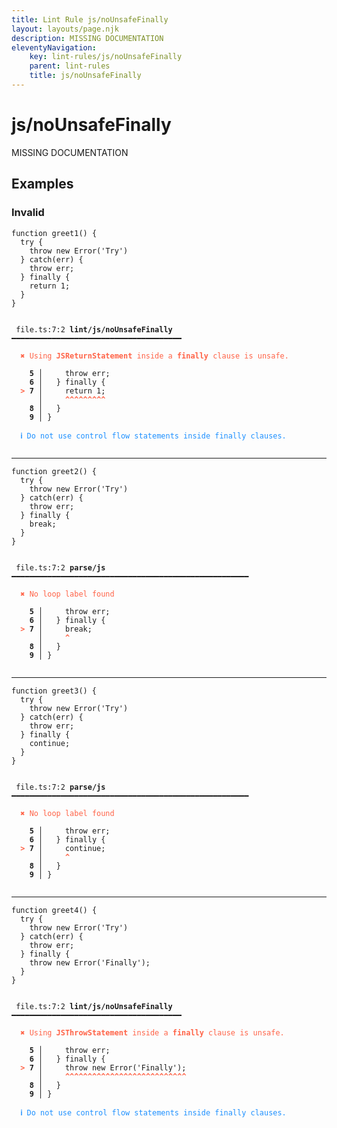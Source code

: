 ```yaml
---
title: Lint Rule js/noUnsafeFinally
layout: layouts/page.njk
description: MISSING DOCUMENTATION
eleventyNavigation:
	key: lint-rules/js/noUnsafeFinally
	parent: lint-rules
	title: js/noUnsafeFinally
---
```


# js/noUnsafeFinally

MISSING DOCUMENTATION

<!-- EVERYTHING BELOW IS AUTOGENERATED. SEE SCRIPTS FOLDER FOR UPDATE SCRIPTS hash(23c89904bbd549821cb4e2db5e03cdf988be582a) -->

## Examples
### Invalid
<pre class="language-text"><code class="language-text"><span class="token keyword">function</span> <span class="token function">greet1</span><span class="token punctuation">(</span><span class="token punctuation">)</span> <span class="token punctuation">{</span>
  <span class="token keyword">try</span> <span class="token punctuation">{</span>
    <span class="token keyword">throw</span> <span class="token keyword">new</span> <span class="token function">Error</span><span class="token punctuation">(</span><span class="token string">&apos;Try&apos;</span><span class="token punctuation">)</span>
  <span class="token punctuation">}</span> <span class="token keyword">catch</span><span class="token punctuation">(</span><span class="token variable">err</span><span class="token punctuation">)</span> <span class="token punctuation">{</span>
    <span class="token keyword">throw</span> <span class="token variable">err</span><span class="token punctuation">;</span>
  <span class="token punctuation">}</span> <span class="token keyword">finally</span> <span class="token punctuation">{</span>
    <span class="token keyword">return</span> <span class="token number">1</span><span class="token punctuation">;</span>
  <span class="token punctuation">}</span>
<span class="token punctuation">}</span></code></pre>
<pre class="language-text"><code class="language-text">
 <span style="text-decoration-style: dotted;">file.ts:7:2</span> <strong>lint/js/noUnsafeFinally</strong> ━━━━━━━━━━━━━━━━━━━━━━━━━━━━━━━━━━━━━━

  <strong><span style="color: Tomato;">✖ </span></strong><span style="color: Tomato;">Using </span><span style="color: Tomato;"><strong>JSReturnStatement</strong></span><span style="color: Tomato;"> inside a </span><span style="color: Tomato;"><strong>finally</strong></span><span style="color: Tomato;"> clause is unsafe.</span>

  <strong>  5</strong><strong> │ </strong>    <span class="token keyword">throw</span> <span class="token variable">err</span><span class="token punctuation">;</span>
  <strong>  6</strong><strong> │ </strong>  <span class="token punctuation">}</span> <span class="token keyword">finally</span> <span class="token punctuation">{</span>
  <strong><span style="color: Tomato;">&gt;</span></strong><strong> 7</strong><strong> │ </strong>    <span class="token keyword">return</span> <span class="token number">1</span><span class="token punctuation">;</span>
     <strong> │ </strong>    <span style="color: Tomato;"><strong>^</strong></span><span style="color: Tomato;"><strong>^</strong></span><span style="color: Tomato;"><strong>^</strong></span><span style="color: Tomato;"><strong>^</strong></span><span style="color: Tomato;"><strong>^</strong></span><span style="color: Tomato;"><strong>^</strong></span><span style="color: Tomato;"><strong>^</strong></span><span style="color: Tomato;"><strong>^</strong></span><span style="color: Tomato;"><strong>^</strong></span>
  <strong>  8</strong><strong> │ </strong>  <span class="token punctuation">}</span>
  <strong>  9</strong><strong> │ </strong><span class="token punctuation">}</span>

  <strong><span style="color: DodgerBlue;">ℹ </span></strong><span style="color: DodgerBlue;">Do not use control flow statements inside finally clauses.</span>

</code></pre>

---------------

<pre class="language-text"><code class="language-text">function greet2() {
  try {
    throw new Error('Try')
  } catch(err) {
    throw err;
  } finally {
    <span class="token keyword">break</span><span class="token punctuation">;</span>
  <span class="token punctuation">}</span>
<span class="token punctuation">}</span></code></pre>
<pre class="language-text"><code class="language-text">
 <span style="text-decoration-style: dotted;">file.ts:7:2</span> <strong>parse/js</strong> ━━━━━━━━━━━━━━━━━━━━━━━━━━━━━━━━━━━━━━━━━━━━━━━━━━━━━

  <strong><span style="color: Tomato;">✖ </span></strong><span style="color: Tomato;">No loop label found</span>

  <strong>  5</strong><strong> │ </strong>    throw err;
  <strong>  6</strong><strong> │ </strong>  } finally {
  <strong><span style="color: Tomato;">&gt;</span></strong><strong> 7</strong><strong> │ </strong>    <span class="token keyword">break</span><span class="token punctuation">;</span>
     <strong> │ </strong>    <span style="color: Tomato;"><strong>^</strong></span>
  <strong>  8</strong><strong> │ </strong>  <span class="token punctuation">}</span>
  <strong>  9</strong><strong> │ </strong><span class="token punctuation">}</span>

</code></pre>

---------------

<pre class="language-text"><code class="language-text">function greet3() {
  try {
    throw new Error('Try')
  } catch(err) {
    throw err;
  } finally {
    <span class="token keyword">continue</span><span class="token punctuation">;</span>
  <span class="token punctuation">}</span>
<span class="token punctuation">}</span></code></pre>
<pre class="language-text"><code class="language-text">
 <span style="text-decoration-style: dotted;">file.ts:7:2</span> <strong>parse/js</strong> ━━━━━━━━━━━━━━━━━━━━━━━━━━━━━━━━━━━━━━━━━━━━━━━━━━━━━

  <strong><span style="color: Tomato;">✖ </span></strong><span style="color: Tomato;">No loop label found</span>

  <strong>  5</strong><strong> │ </strong>    throw err;
  <strong>  6</strong><strong> │ </strong>  } finally {
  <strong><span style="color: Tomato;">&gt;</span></strong><strong> 7</strong><strong> │ </strong>    <span class="token keyword">continue</span><span class="token punctuation">;</span>
     <strong> │ </strong>    <span style="color: Tomato;"><strong>^</strong></span>
  <strong>  8</strong><strong> │ </strong>  <span class="token punctuation">}</span>
  <strong>  9</strong><strong> │ </strong><span class="token punctuation">}</span>

</code></pre>

---------------

<pre class="language-text"><code class="language-text"><span class="token keyword">function</span> <span class="token function">greet4</span><span class="token punctuation">(</span><span class="token punctuation">)</span> <span class="token punctuation">{</span>
  <span class="token keyword">try</span> <span class="token punctuation">{</span>
    <span class="token keyword">throw</span> <span class="token keyword">new</span> <span class="token function">Error</span><span class="token punctuation">(</span><span class="token string">&apos;Try&apos;</span><span class="token punctuation">)</span>
  <span class="token punctuation">}</span> <span class="token keyword">catch</span><span class="token punctuation">(</span><span class="token variable">err</span><span class="token punctuation">)</span> <span class="token punctuation">{</span>
    <span class="token keyword">throw</span> <span class="token variable">err</span><span class="token punctuation">;</span>
  <span class="token punctuation">}</span> <span class="token keyword">finally</span> <span class="token punctuation">{</span>
    <span class="token keyword">throw</span> <span class="token keyword">new</span> <span class="token function">Error</span><span class="token punctuation">(</span><span class="token string">&apos;Finally&apos;</span><span class="token punctuation">)</span><span class="token punctuation">;</span>
  <span class="token punctuation">}</span>
<span class="token punctuation">}</span></code></pre>
<pre class="language-text"><code class="language-text">
 <span style="text-decoration-style: dotted;">file.ts:7:2</span> <strong>lint/js/noUnsafeFinally</strong> ━━━━━━━━━━━━━━━━━━━━━━━━━━━━━━━━━━━━━━

  <strong><span style="color: Tomato;">✖ </span></strong><span style="color: Tomato;">Using </span><span style="color: Tomato;"><strong>JSThrowStatement</strong></span><span style="color: Tomato;"> inside a </span><span style="color: Tomato;"><strong>finally</strong></span><span style="color: Tomato;"> clause is unsafe.</span>

  <strong>  5</strong><strong> │ </strong>    <span class="token keyword">throw</span> <span class="token variable">err</span><span class="token punctuation">;</span>
  <strong>  6</strong><strong> │ </strong>  <span class="token punctuation">}</span> <span class="token keyword">finally</span> <span class="token punctuation">{</span>
  <strong><span style="color: Tomato;">&gt;</span></strong><strong> 7</strong><strong> │ </strong>    <span class="token keyword">throw</span> <span class="token keyword">new</span> <span class="token function">Error</span><span class="token punctuation">(</span><span class="token string">&apos;Finally&apos;</span><span class="token punctuation">)</span><span class="token punctuation">;</span>
     <strong> │ </strong>    <span style="color: Tomato;"><strong>^</strong></span><span style="color: Tomato;"><strong>^</strong></span><span style="color: Tomato;"><strong>^</strong></span><span style="color: Tomato;"><strong>^</strong></span><span style="color: Tomato;"><strong>^</strong></span><span style="color: Tomato;"><strong>^</strong></span><span style="color: Tomato;"><strong>^</strong></span><span style="color: Tomato;"><strong>^</strong></span><span style="color: Tomato;"><strong>^</strong></span><span style="color: Tomato;"><strong>^</strong></span><span style="color: Tomato;"><strong>^</strong></span><span style="color: Tomato;"><strong>^</strong></span><span style="color: Tomato;"><strong>^</strong></span><span style="color: Tomato;"><strong>^</strong></span><span style="color: Tomato;"><strong>^</strong></span><span style="color: Tomato;"><strong>^</strong></span><span style="color: Tomato;"><strong>^</strong></span><span style="color: Tomato;"><strong>^</strong></span><span style="color: Tomato;"><strong>^</strong></span><span style="color: Tomato;"><strong>^</strong></span><span style="color: Tomato;"><strong>^</strong></span><span style="color: Tomato;"><strong>^</strong></span><span style="color: Tomato;"><strong>^</strong></span><span style="color: Tomato;"><strong>^</strong></span><span style="color: Tomato;"><strong>^</strong></span><span style="color: Tomato;"><strong>^</strong></span><span style="color: Tomato;"><strong>^</strong></span>
  <strong>  8</strong><strong> │ </strong>  <span class="token punctuation">}</span>
  <strong>  9</strong><strong> │ </strong><span class="token punctuation">}</span>

  <strong><span style="color: DodgerBlue;">ℹ </span></strong><span style="color: DodgerBlue;">Do not use control flow statements inside finally clauses.</span>

</code></pre>
